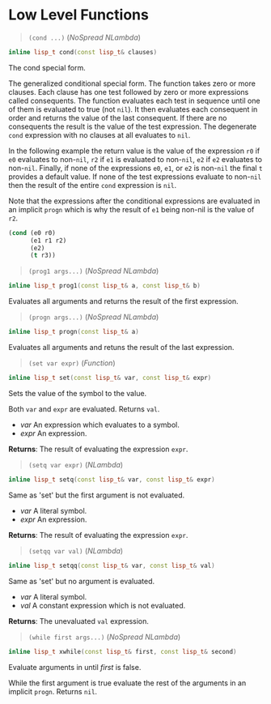 # Low Level Functions

> `(cond ...)` (_NoSpread NLambda_)

```cpp
inline lisp_t cond(const lisp_t& clauses)
```

The cond special form.

The generalized conditional special form. The function takes zero or more
clauses. Each clause has one test followed by zero or more expressions
called consequents. The function evaluates each test in sequence until one
of them is evaluated to true (not `nil`). It then evaluates each consequent
in order and returns the value of the last consequent. If there are no
consequents the result is the value of the test expression. The degenerate
`cond` expression with no clauses at all evaluates to `nil`.

In the following example the return value is the value of the expression
`r0` if `e0` evaluates to non-`nil`, `r2` if `e1` is evaluated to
non-`nil`, `e2` if `e2` evaluates to non-`nil`. Finally, if none of the
expressions `e0`, `e1`, or `e2` is non-`nil` the final `t` provides a
default value. If none of the test expressions evaluate to non-`nil` then
the result of the entire `cond` expression is `nil`.

Note that the expressions after the conditional expressions are evaluated
in an implicit `progn` which is why the result of `e1` being non-nil is the
value of `r2`.

```lisp
(cond (e0 r0)
      (e1 r1 r2)
      (e2)
      (t r3))
```

> `(prog1 args...)` (_NoSpread NLambda_)

```cpp
inline lisp_t prog1(const lisp_t& a, const lisp_t& b)
```

Evaluates all arguments and returns the result of the first
expression.

> `(progn args...)` (_NoSpread NLambda_)

```cpp
inline lisp_t progn(const lisp_t& a)
```

Evaluates all arguments and retuns the result of the last
expression.

> `(set var expr)` (_Function_)

```cpp
inline lisp_t set(const lisp_t& var, const lisp_t& expr)
```

Sets the value of the symbol to the value.

Both `var` and `expr` are evaluated. Returns `val`.

- _var_ An expression which evaluates to a symbol.
- _expr_ An expression.

**Returns**: The result of evaluating the expression `expr`.

> `(setq var expr)` (_NLambda_)

```cpp
inline lisp_t setq(const lisp_t& var, const lisp_t& expr)
```

Same as 'set' but the first argument is not evaluated.

- _var_ A literal symbol.
- _expr_ An expression.

**Returns**: The result of evaluating the expression `expr`.

> `(setqq var val)` (_NLambda_)

```cpp
inline lisp_t setqq(const lisp_t& var, const lisp_t& val)
```

Same as 'set' but no argument is evaluated.

- _var_ A literal symbol.
- _val_ A constant expression which is not evaluated.

**Returns**: The unevaluated `val` expression.

> `(while first args...)` (_NoSpread NLambda_)

```cpp
inline lisp_t xwhile(const lisp_t& first, const lisp_t& second)
```

Evaluate arguments in until _first_ is false.

While the first argument is true evaluate the rest of the arguments in an
implicit `progn`. Returns `nil`.
